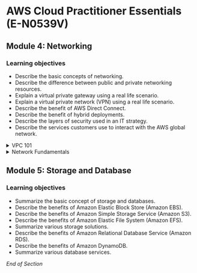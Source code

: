 # AWS Cloud Practitioner Essentials (E-N0539V)

## Module 4: Networking

### Learning objectives
* Describe the basic concepts of networking.
* Describe the difference between public and private networking resources. 
* Explain a virtual private gateway using a real life scenario. 
* Explain a virtual private network (VPN) using a real life scenario.
* Describe the benefit of AWS Direct Connect. 
* Describe the benefit of hybrid deployments. 
* Describe the layers of security used in an IT strategy.
* Describe the services customers use to interact with the AWS global network.

<details class="faq box"><summary>VPC 101</summary>
<p>

![image](https://user-images.githubusercontent.com/18049790/228765227-9718f238-1197-4cbc-ab44-992e0613a122.png)

</p>
</details>

<details class="faq box"><summary>Network Fundamentals</summary>
<p>

![image](https://user-images.githubusercontent.com/18049790/228765638-1bf5910d-098f-4139-823a-43b00361e9c9.png)

</p>
</details>

## Module 5: Storage and Database

### Learning objectives
* Summarize the basic concept of storage and databases.
* Describe the benefits of Amazon Elastic Block Store (Amazon EBS).
* Describe the benefits of Amazon Simple Storage Service (Amazon S3).
* Describe the benefits of Amazon Elastic File System (Amazon EFS).
* Summarize various storage solutions.
* Describe the benefits of Amazon Relational Database Service (Amazon RDS).
* Describe the benefits of Amazon DynamoDB.
* Summarize various database services.

*End of Section* 
